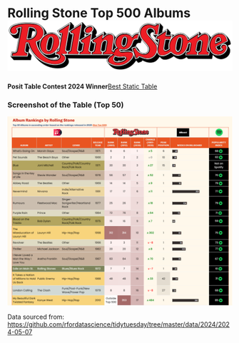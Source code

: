 # **Rolling Stone Top 500 Albums**[![Greatest Albums of All Time](rstones.png)](https://www.rollingstone.com/music/music-lists/best-albums-of-all-time-1062063/)

**Posit Table Contest 2024 Winner**[Best Static Table](https://posit.co/blog/2024-table-contest-winners/)

### Screenshot of the Table (Top 50)

![](top50.png)

Data sourced from: <https://github.com/rfordatascience/tidytuesday/tree/master/data/2024/2024-05-07>
